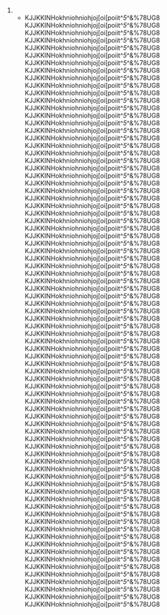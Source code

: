 1. - KJJKKINHokhniohniohjoj[oi[poiit^*5*^&%78UG8 KJJKKINHokhniohniohjoj[oi[poiit^*5*^&%78UG8 KJJKKINHokhniohniohjoj[oi[poiit^*5*^&%78UG8 KJJKKINHokhniohniohjoj[oi[poiit^*5*^&%78UG8 KJJKKINHokhniohniohjoj[oi[poiit^*5*^&%78UG8 KJJKKINHokhniohniohjoj[oi[poiit^*5*^&%78UG8 KJJKKINHokhniohniohjoj[oi[poiit^*5*^&%78UG8 KJJKKINHokhniohniohjoj[oi[poiit^*5*^&%78UG8 KJJKKINHokhniohniohjoj[oi[poiit^*5*^&%78UG8 KJJKKINHokhniohniohjoj[oi[poiit^*5*^&%78UG8 KJJKKINHokhniohniohjoj[oi[poiit^*5*^&%78UG8 KJJKKINHokhniohniohjoj[oi[poiit^*5*^&%78UG8 KJJKKINHokhniohniohjoj[oi[poiit^*5*^&%78UG8 KJJKKINHokhniohniohjoj[oi[poiit^*5*^&%78UG8 KJJKKINHokhniohniohjoj[oi[poiit^*5*^&%78UG8 KJJKKINHokhniohniohjoj[oi[poiit^*5*^&%78UG8 KJJKKINHokhniohniohjoj[oi[poiit^*5*^&%78UG8 KJJKKINHokhniohniohjoj[oi[poiit^*5*^&%78UG8 KJJKKINHokhniohniohjoj[oi[poiit^*5*^&%78UG8 KJJKKINHokhniohniohjoj[oi[poiit^*5*^&%78UG8 KJJKKINHokhniohniohjoj[oi[poiit^*5*^&%78UG8 KJJKKINHokhniohniohjoj[oi[poiit^*5*^&%78UG8 KJJKKINHokhniohniohjoj[oi[poiit^*5*^&%78UG8 KJJKKINHokhniohniohjoj[oi[poiit^*5*^&%78UG8 KJJKKINHokhniohniohjoj[oi[poiit^*5*^&%78UG8 KJJKKINHokhniohniohjoj[oi[poiit^*5*^&%78UG8 KJJKKINHokhniohniohjoj[oi[poiit^*5*^&%78UG8 KJJKKINHokhniohniohjoj[oi[poiit^*5*^&%78UG8 KJJKKINHokhniohniohjoj[oi[poiit^*5*^&%78UG8 KJJKKINHokhniohniohjoj[oi[poiit^*5*^&%78UG8 KJJKKINHokhniohniohjoj[oi[poiit^*5*^&%78UG8 KJJKKINHokhniohniohjoj[oi[poiit^*5*^&%78UG8 KJJKKINHokhniohniohjoj[oi[poiit^*5*^&%78UG8 KJJKKINHokhniohniohjoj[oi[poiit^*5*^&%78UG8 KJJKKINHokhniohniohjoj[oi[poiit^*5*^&%78UG8 KJJKKINHokhniohniohjoj[oi[poiit^*5*^&%78UG8 KJJKKINHokhniohniohjoj[oi[poiit^*5*^&%78UG8 KJJKKINHokhniohniohjoj[oi[poiit^*5*^&%78UG8 KJJKKINHokhniohniohjoj[oi[poiit^*5*^&%78UG8 KJJKKINHokhniohniohjoj[oi[poiit^*5*^&%78UG8 KJJKKINHokhniohniohjoj[oi[poiit^*5*^&%78UG8 KJJKKINHokhniohniohjoj[oi[poiit^*5*^&%78UG8 KJJKKINHokhniohniohjoj[oi[poiit^*5*^&%78UG8 KJJKKINHokhniohniohjoj[oi[poiit^*5*^&%78UG8 KJJKKINHokhniohniohjoj[oi[poiit^*5*^&%78UG8 KJJKKINHokhniohniohjoj[oi[poiit^*5*^&%78UG8 KJJKKINHokhniohniohjoj[oi[poiit^*5*^&%78UG8 KJJKKINHokhniohniohjoj[oi[poiit^*5*^&%78UG8 KJJKKINHokhniohniohjoj[oi[poiit^*5*^&%78UG8 KJJKKINHokhniohniohjoj[oi[poiit^*5*^&%78UG8 KJJKKINHokhniohniohjoj[oi[poiit^*5*^&%78UG8 KJJKKINHokhniohniohjoj[oi[poiit^*5*^&%78UG8 KJJKKINHokhniohniohjoj[oi[poiit^*5*^&%78UG8 KJJKKINHokhniohniohjoj[oi[poiit^*5*^&%78UG8 KJJKKINHokhniohniohjoj[oi[poiit^*5*^&%78UG8 KJJKKINHokhniohniohjoj[oi[poiit^*5*^&%78UG8 KJJKKINHokhniohniohjoj[oi[poiit^*5*^&%78UG8 KJJKKINHokhniohniohjoj[oi[poiit^*5*^&%78UG8 KJJKKINHokhniohniohjoj[oi[poiit^*5*^&%78UG8 KJJKKINHokhniohniohjoj[oi[poiit^*5*^&%78UG8 KJJKKINHokhniohniohjoj[oi[poiit^*5*^&%78UG8 KJJKKINHokhniohniohjoj[oi[poiit^*5*^&%78UG8 KJJKKINHokhniohniohjoj[oi[poiit^*5*^&%78UG8 KJJKKINHokhniohniohjoj[oi[poiit^*5*^&%78UG8 KJJKKINHokhniohniohjoj[oi[poiit^*5*^&%78UG8 KJJKKINHokhniohniohjoj[oi[poiit^*5*^&%78UG8 KJJKKINHokhniohniohjoj[oi[poiit^*5*^&%78UG8 KJJKKINHokhniohniohjoj[oi[poiit^*5*^&%78UG8 KJJKKINHokhniohniohjoj[oi[poiit^*5*^&%78UG8 KJJKKINHokhniohniohjoj[oi[poiit^*5*^&%78UG8 KJJKKINHokhniohniohjoj[oi[poiit^*5*^&%78UG8 KJJKKINHokhniohniohjoj[oi[poiit^*5*^&%78UG8 KJJKKINHokhniohniohjoj[oi[poiit^*5*^&%78UG8 KJJKKINHokhniohniohjoj[oi[poiit^*5*^&%78UG8 KJJKKINHokhniohniohjoj[oi[poiit^*5*^&%78UG8 KJJKKINHokhniohniohjoj[oi[poiit^*5*^&%78UG8 KJJKKINHokhniohniohjoj[oi[poiit^*5*^&%78UG8 KJJKKINHokhniohniohjoj[oi[poiit^*5*^&%78UG8 KJJKKINHokhniohniohjoj[oi[poiit^*5*^&%78UG8
